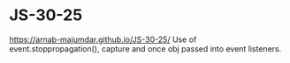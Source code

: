 # JS-30-25
https://arnab-majumdar.github.io/JS-30-25/
Use of event.stoppropagation(), capture and once obj passed into event listeners.
